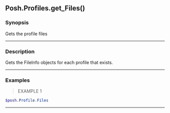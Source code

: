 Posh.Profiles.get_Files()
-------------------------




### Synopsis
Gets the profile files



---


### Description

Gets the FileInfo objects for each profile that exists.



---


### Examples
> EXAMPLE 1

```PowerShell
$posh.Profile.Files
```


---
